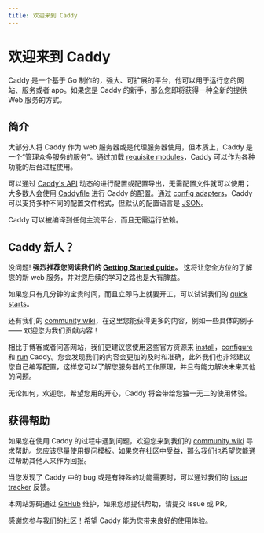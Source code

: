 ```yaml
---
title: 欢迎来到 Caddy
---
```


<h1 id="welcome-to-caddy">
  欢迎来到 Caddy
</h1>

Caddy 是一个基于 Go 制作的，强大、可扩展的平台，他可以用于运行您的网站、服务或者 app。如果您是 Caddy 的新手，那么您即将获得一种全新的提供 Web 服务的方式。

<h2 id="introduction">
  简介
</h2>

大部分人将 Caddy 作为 web 服务器或是代理服务器使用，但本质上，Caddy 是一个“管理众多服务的服务”。通过加载 [requisite modules](/docs/modules/)，Caddy 可以作为各种功能的后台进程使用。

可以通过 [Caddy's API](/docs/api) 动态的进行配置或配置导出，无需配置文件就可以使用；大多数人会使用 [Caddyfile](/docs/caddyfile) 进行 Caddy 的配置。通过 [config adapters](/docs/config-adapters)，Caddy 可以支持多种不同的配置文件格式，但默认的配置语言是 [JSON](/docs/json/)。

Caddy 可以被编译到任何主流平台，而且无需运行依赖。

<h2 id="first-time">
  Caddy 新人？
</h2>

没问题! **强烈推荐您阅读我们的 [Getting Started guide](/docs/getting-started)。** 这将让您全方位的了解您的新 web 服务，并对您后续的学习之路也是大有脾益。

如果您只有几分钟的宝贵时间，而且立即马上就要开工，可以试试我们的 [quick starts](/docs/quick-starts)。

还有我们的 [community wiki](https://caddy.community/c/wiki/13)，在这里您能获得更多的内容，例如一些具体的例子 —— 欢迎您为我们贡献内容！

相比于博客或者问答网站，我们更建议您使用这些官方资源来 [install](/docs/install)，[configure](/docs/caddyfile) 和 [run](/docs/command-line) Caddy。您会发现我们的内容会更加的及时和准确，此外我们也非常建议您自己编写配置，这样您可以了解您服务器的工作原理，并且有能力解决未来其他的问题。

无论如何，欢迎您，希望您用的开心，Caddy 将会带给您独一无二的使用体验。

<h2 id="getting-help">
  获得帮助
</h2>

如果您在使用 Caddy 的过程中遇到问题，欢迎您来到我们的 [community wiki](https://caddy.community/c/wiki/13) 寻求帮助。您应该尽量使用提问模板。如果您在社区中受益，那么我们也希望您能通过帮助其他人来作为回报。

当您发现了 Caddy 中的 bug 或是有特殊的功能需要时，可以通过我们的 [issue tracker](https://github.com/caddyserver/caddy/issues) 反馈。

本网站源码通过 [GitHub](https://github.com/caddyserver/website) 维护，如果您想提供帮助，请提交 issue 或 PR。

感谢您参与我们的社区！希望 Caddy 能为您带来良好的使用体验。
